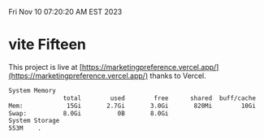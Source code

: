 Fri Nov 10 07:20:20 AM EST 2023

# vite Fifteen


This project is live at [https://marketingpreference.vercel.app/](https://marketingpreference.vercel.app/) thanks to Vercel.

```bash
System Memory
               total        used        free      shared  buff/cache   available
Mem:            15Gi       2.7Gi       3.0Gi       820Mi        10Gi        12Gi
Swap:          8.0Gi          0B       8.0Gi
System Storage
553M	.
